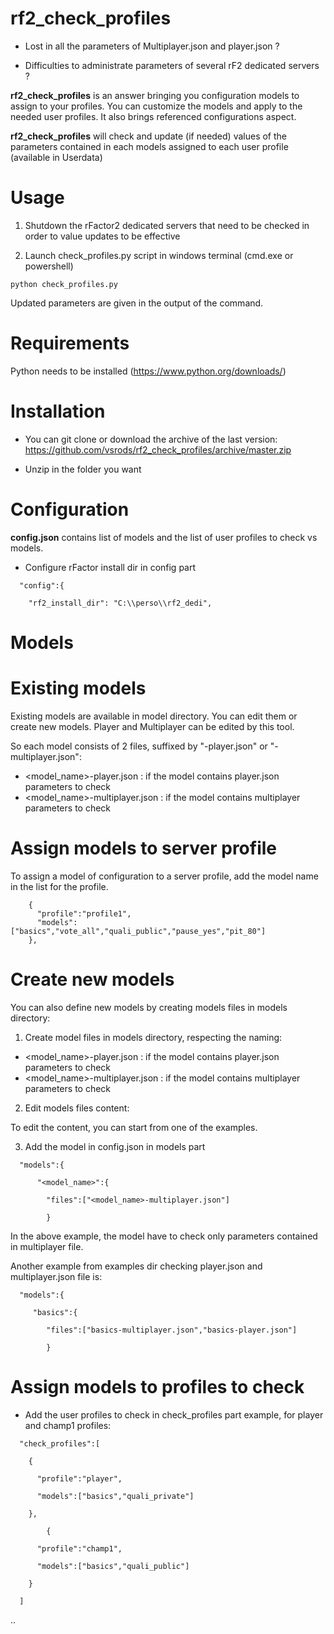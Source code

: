 # rf2_check_profiles

* Lost in all the parameters of Multiplayer.json and player.json ? 

* Difficulties to administrate parameters of several rF2 dedicated servers ?

**rf2_check_profiles** is an answer bringing you configuration models to assign to your profiles. You can customize the models and apply to the needed user profiles. It also brings referenced configurations aspect.

**rf2_check_profiles** will check and update (if needed) values of the parameters contained in each models assigned to each user profile (available in Userdata)

# Usage

1. Shutdown the rFactor2 dedicated servers that need to be checked in order to value updates to be effective

2. Launch check_profiles.py script in windows terminal (cmd.exe or powershell)

```
python check_profiles.py
```

Updated parameters are given in the output of the command.

# Requirements

Python needs to be installed (https://www.python.org/downloads/)

# Installation

* You can git clone or download the archive of the last version: https://github.com/vsrods/rf2_check_profiles/archive/master.zip

* Unzip in the folder you want

# Configuration
**config.json** contains list of models and the list of user profiles to check vs models.

* Configure rFactor install dir in config part

```
  "config":{
  
    "rf2_install_dir": "C:\\perso\\rf2_dedi",
 ```   
 
# Models

  # Existing models

Existing models are available in model directory. You can edit them or create new models. Player and Multiplayer can be edited by this tool.

So each model consists of 2 files, suffixed by "-player.json" or "-multiplayer.json":
  - <model_name>-player.json : if the model contains player.json parameters to check
  - <model_name>-multiplayer.json : if the model contains multiplayer parameters to check

  # Assign models to server profile
  
To assign a model of configuration to a server profile, add the model name in the list for the profile.

```
    {
      "profile":"profile1",
      "models":["basics","vote_all","quali_public","pause_yes","pit_80"]
    },
```

  # Create new models

You can also define new models by creating models files in models directory:

1. Create model files in models directory, respecting the naming:
  - <model_name>-player.json : if the model contains player.json parameters to check
  - <model_name>-multiplayer.json : if the model contains multiplayer parameters to check

2. Edit models files content:

To edit the content, you can start from one of the examples.

3. Add the model in config.json in models part

```
  "models":{
  
      "<model_name>":{
      
        "files":["<model_name>-multiplayer.json"]
        
        }
 ```       

In the above example, the model have to check only parameters contained in multiplayer file.

Another example from examples dir checking player.json and multiplayer.json file is:

```
  "models":{
  
     "basics":{
     
        "files":["basics-multiplayer.json","basics-player.json"]
        
        }
```

# Assign models to profiles to check

* Add the user profiles to check in check_profiles part
example, for player and champ1 profiles:

```
  "check_profiles":[
  
    {
    
      "profile":"player",
      
      "models":["basics","quali_private"]
      
    },
    
        {
        
      "profile":"champ1",
      
      "models":["basics","quali_public"]
      
    }
    
  ]
```
..
